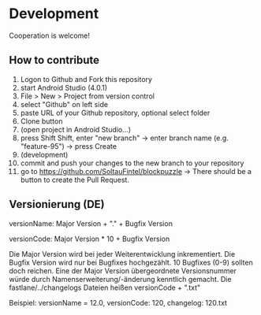 # Development
Cooperation is welcome!

## How to contribute

1. Logon to Github and Fork this repository
2. start Android Studio (4.0.1)
3. File > New > Project from version control
4. select "Github" on left side
5. paste URL of your Github repository, optional select folder
6. Clone button
7. (open project in Android Studio...)
8. press Shift Shift, enter "new branch" -> enter branch name (e.g. "feature-95") -> press Create
9. (development)
10. commit and push your changes to the new branch to your repository
11. go to https://github.com/SoltauFintel/blockpuzzle -> There should be a button to create the Pull Request.

## Versionierung (DE)

versionName: Major Version + "." + Bugfix Version

versionCode: Major Version * 10 + Bugfix Version

Die Major Version wird bei jeder Weiterentwicklung inkrementiert.
Die Bugfix Version wird nur bei Bugfixes hochgezählt. 10 Bugfixes (0-9) sollten doch reichen.
Eine der Major Version übergeordnete Versionsnummer würde durch Namenserweiterung/-änderung
kenntlich gemacht.
Die fastlane/../changelogs Dateien heißen versionCode + ".txt"

Beispiel: versionName = 12.0, versionCode: 120, changelog: 120.txt
